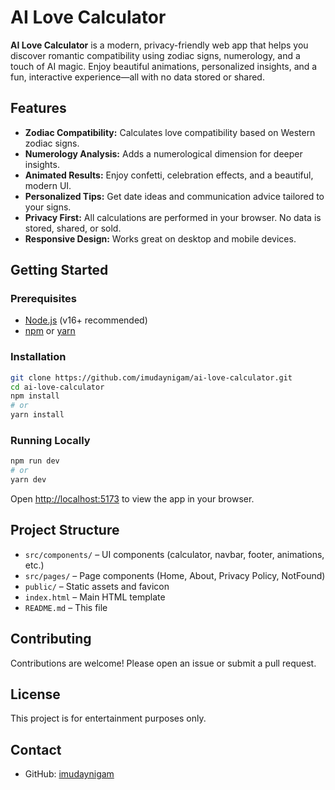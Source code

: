 # AI Love Calculator

**AI Love Calculator** is a modern, privacy-friendly web app that helps you discover romantic compatibility using zodiac signs, numerology, and a touch of AI magic. Enjoy beautiful animations, personalized insights, and a fun, interactive experience—all with no data stored or shared.

## Features

- **Zodiac Compatibility:** Calculates love compatibility based on Western zodiac signs.
- **Numerology Analysis:** Adds a numerological dimension for deeper insights.
- **Animated Results:** Enjoy confetti, celebration effects, and a beautiful, modern UI.
- **Personalized Tips:** Get date ideas and communication advice tailored to your signs.
- **Privacy First:** All calculations are performed in your browser. No data is stored, shared, or sold.
- **Responsive Design:** Works great on desktop and mobile devices.

## Getting Started

### Prerequisites

- [Node.js](https://nodejs.org/) (v16+ recommended)
- [npm](https://www.npmjs.com/) or [yarn](https://yarnpkg.com/)

### Installation

```bash
git clone https://github.com/imudaynigam/ai-love-calculator.git
cd ai-love-calculator
npm install
# or
yarn install
```

### Running Locally

```bash
npm run dev
# or
yarn dev
```

Open [http://localhost:5173](http://localhost:5173) to view the app in your browser.

## Project Structure

- `src/components/` – UI components (calculator, navbar, footer, animations, etc.)
- `src/pages/` – Page components (Home, About, Privacy Policy, NotFound)
- `public/` – Static assets and favicon
- `index.html` – Main HTML template
- `README.md` – This file

## Contributing

Contributions are welcome! Please open an issue or submit a pull request.

## License

This project is for entertainment purposes only. 

## Contact

- GitHub: [imudaynigam](https://github.com/imudaynigam)